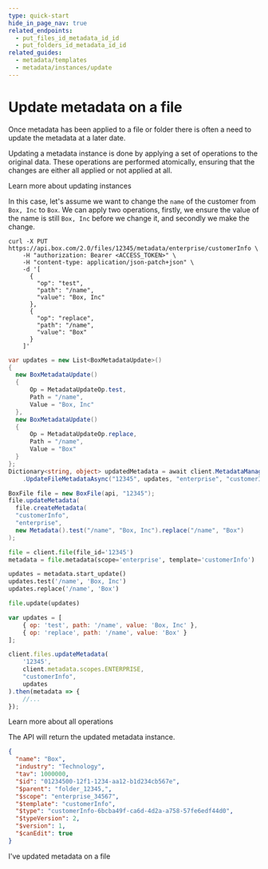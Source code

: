 ```yaml
---
type: quick-start
hide_in_page_nav: true
related_endpoints:
  - put_files_id_metadata_id_id
  - put_folders_id_metadata_id_id
related_guides:
  - metadata/templates
  - metadata/instances/update
---
```


# Update metadata on a file

Once metadata has been applied to a file or folder there is often a need to
update the metadata at a later date.

Updating a metadata instance is done by applying a set of operations to the
original data. These operations are performed atomically, ensuring that the
changes are either all applied or not applied at all.

<CTA to='g://metadata/instances/update'>
  Learn more about updating instances
</CTA>

In this case, let's assume we want to change the `name` of the customer from
`Box, Inc` to `Box`. We can apply two operations, firstly, we ensure the
value of the name is still `Box, Inc` before we change it, and secondly we make
the change.

<Tabs>
  <Tab title='cURL'>

```curl
curl -X PUT https://api.box.com/2.0/files/12345/metadata/enterprise/customerInfo \
    -H "authorization: Bearer <ACCESS_TOKEN>" \
    -H "content-type: application/json-patch+json" \
    -d '[
      {
        "op": "test",
        "path": "/name",
        "value": "Box, Inc"
      },
      {
        "op": "replace",
        "path": "/name",
        "value": "Box"
      }
    ]'
```

  </Tab>
  <Tab title='.NET'>

```csharp
var updates = new List<BoxMetadataUpdate>()
{
  new BoxMetadataUpdate()
  {
      Op = MetadataUpdateOp.test,
      Path = "/name",
      Value = "Box, Inc"
  },
  new BoxMetadataUpdate()
  {
      Op = MetadataUpdateOp.replace,
      Path = "/name",
      Value = "Box"
  }
};
Dictionary<string, object> updatedMetadata = await client.MetadataManager
    .UpdateFileMetadataAsync("12345", updates, "enterprise", "customerInfo");
```

  </Tab>
  <Tab title='Java'>

```java
BoxFile file = new BoxFile(api, "12345");
file.updateMetadata(
  file.createMetadata(
  "customerInfo",
  "enterprise",
  new Metadata().test("/name", "Box, Inc").replace("/name", "Box")
);
```

  </Tab>
  <Tab title='Python'>

```python
file = client.file(file_id='12345')
metadata = file.metadata(scope='enterprise', template='customerInfo')

updates = metadata.start_update()
updates.test('/name', 'Box, Inc')
updates.replace('/name', 'Box')

file.update(updates)
```

  </Tab>
  <Tab title='Node'>

```js
var updates = [
    { op: 'test', path: '/name', value: 'Box, Inc' },
    { op: 'replace', path: '/name', value: 'Box' }
];

client.files.updateMetadata(
    '12345',
    client.metadata.scopes.ENTERPRISE,
    "customerInfo",
    updates
).then(metadata => {
    //...
});
```

  </Tab>
</Tabs>

<CTA to='g://metadata/instances/update'>
  Learn more about all operations
</CTA>

The API will return the updated metadata instance.

```json
{
  "name": "Box",
  "industry": "Technology",
  "tav": 1000000,
  "$id": "01234500-12f1-1234-aa12-b1d234cb567e",
  "$parent": "folder_12345,",
  "$scope": "enterprise_34567",
  "$template": "customerInfo",
  "$type": "customerInfo-6bcba49f-ca6d-4d2a-a758-57fe6edf44d0",
  "$typeVersion": 2,
  "$version": 1,
  "$canEdit": true
}
```

<Next>I've updated metadata on a file</Next>
